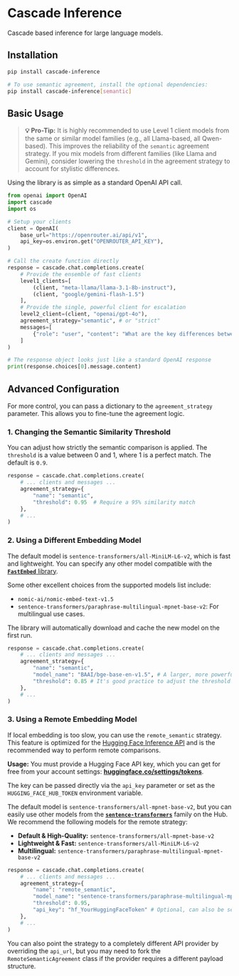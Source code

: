 # Cascade Inference

Cascade based inference for large language models.

## Installation

```bash
pip install cascade-inference

# To use semantic agreement, install the optional dependencies:
pip install cascade-inference[semantic]
```

## Basic Usage

> **💡 Pro-Tip:** It is highly recommended to use Level 1 client models from the same or similar model families (e.g., all Llama-based, all Qwen-based). This improves the reliability of the `semantic` agreement strategy. If you mix models from different families (like Llama and Gemini), consider lowering the `threshold` in the agreement strategy to account for stylistic differences.

Using the library is as simple as a standard OpenAI API call.

```python
from openai import OpenAI
import cascade
import os

# Setup your clients
client = OpenAI(
    base_url="https://openrouter.ai/api/v1",
    api_key=os.environ.get("OPENROUTER_API_KEY"),
)

# Call the create function directly
response = cascade.chat.completions.create(
    # Provide the ensemble of fast clients
    level1_clients=[
        (client, "meta-llama/llama-3.1-8b-instruct"),
        (client, "google/gemini-flash-1.5")
    ],
    # Provide the single, powerful client for escalation
    level2_client=(client, "openai/gpt-4o"),
    agreement_strategy="semantic", # or "strict"
    messages=[
        {"role": "user", "content": "What are the key differences between HBM3e and GDDR7 memory?"}
    ]
)

# The response object looks just like a standard OpenAI response
print(response.choices[0].message.content)
```

## Advanced Configuration

For more control, you can pass a dictionary to the `agreement_strategy` parameter. This allows you to fine-tune the agreement logic.

### 1. Changing the Semantic Similarity Threshold

You can adjust how strictly the semantic comparison is applied. The `threshold` is a value between 0 and 1, where 1 is a perfect match. The default is `0.9`.

```python
response = cascade.chat.completions.create(
    # ... clients and messages ...
    agreement_strategy={
        "name": "semantic",
        "threshold": 0.95  # Require a 95% similarity match
    },
    # ...
)
```

### 2. Using a Different Embedding Model

The default model is `sentence-transformers/all-MiniLM-L6-v2`, which is fast and lightweight. You can specify any other model compatible with the [**`FastEmbed`** library](https://qdrant.github.io/fastembed/examples/Supported_Models/).

Some other excellent choices from the supported models list include:
*   `nomic-ai/nomic-embed-text-v1.5`
*   `sentence-transformers/paraphrase-multilingual-mpnet-base-v2`: For multilingual use cases.

The library will automatically download and cache the new model on the first run.

```python
response = cascade.chat.completions.create(
    # ... clients and messages ...
    agreement_strategy={
        "name": "semantic",
        "model_name": "BAAI/bge-base-en-v1.5", # A larger, more powerful model
        "threshold": 0.85 # It's good practice to adjust the threshold for a new model
    },
    # ...
)
```

### 3. Using a Remote Embedding Model

If local embedding is too slow, you can use the `remote_semantic` strategy. This feature is optimized for the [Hugging Face Inference API](https://huggingface.co/docs/api-inference/index) and is the recommended way to perform remote comparisons.

**Usage:**
You must provide a Hugging Face API key, which you can get for free from your account settings: [**huggingface.co/settings/tokens**](https://huggingface.co/settings/tokens).

The key can be passed directly via the `api_key` parameter or set as the `HUGGING_FACE_HUB_TOKEN` environment variable.

The default model is `sentence-transformers/all-mpnet-base-v2`, but you can easily use other models from the [**`sentence-transformers`**](https://huggingface.co/sentence-transformers) family on the Hub. We recommend the following models for the remote strategy:

*   **Default & High-Quality:** `sentence-transformers/all-mpnet-base-v2`
*   **Lightweight & Fast:** `sentence-transformers/all-MiniLM-L6-v2`
*   **Multilingual:** `sentence-transformers/paraphrase-multilingual-mpnet-base-v2`

```python
response = cascade.chat.completions.create(
    # ... clients and messages ...
    agreement_strategy={
        "name": "remote_semantic",
        "model_name": "sentence-transformers/paraphrase-multilingual-mpnet-base-v2", # A multilingual model
        "threshold": 0.95,
        "api_key": "hf_YourHuggingFaceToken" # Optional, can also be set via env variable
    },
    # ...
)
```

You can also point the strategy to a completely different API provider by overriding the `api_url`, but you may need to fork the `RemoteSemanticAgreement` class if the provider requires a different payload structure. 